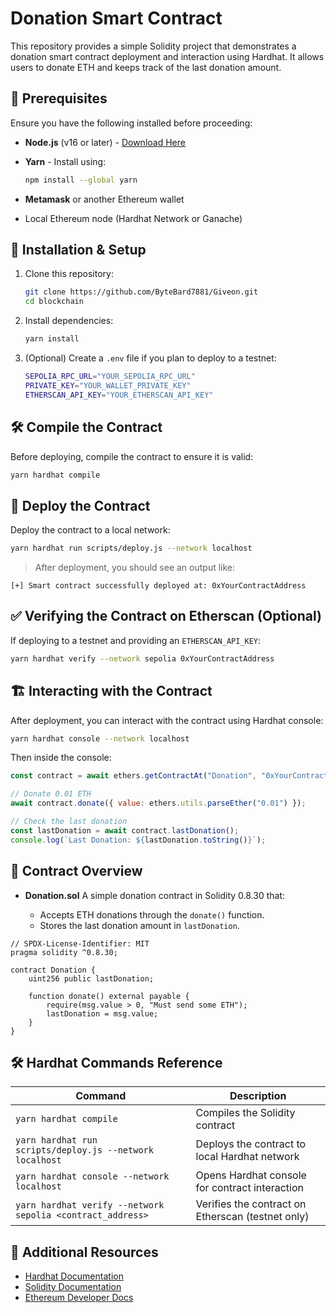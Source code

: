 # Donation Smart Contract

This repository provides a simple Solidity project that demonstrates a donation smart contract deployment and interaction using Hardhat. It allows users to donate ETH and keeps track of the last donation amount.

## 📌 Prerequisites

Ensure you have the following installed before proceeding:

* **Node.js** (v16 or later) - [Download Here](https://nodejs.org/)
* **Yarn** - Install using:

  ```sh
  npm install --global yarn
  ```
* **Metamask** or another Ethereum wallet
* Local Ethereum node (Hardhat Network or Ganache)

## 🚀 Installation & Setup

1. Clone this repository:

   ```sh
   git clone https://github.com/ByteBard7881/Giveon.git
   cd blockchain
   ```

2. Install dependencies:

   ```sh
   yarn install
   ```

3. (Optional) Create a `.env` file if you plan to deploy to a testnet:

   ```sh
   SEPOLIA_RPC_URL="YOUR_SEPOLIA_RPC_URL"
   PRIVATE_KEY="YOUR_WALLET_PRIVATE_KEY"
   ETHERSCAN_API_KEY="YOUR_ETHERSCAN_API_KEY"
   ```

## 🛠️ Compile the Contract

Before deploying, compile the contract to ensure it is valid:

```sh
yarn hardhat compile
```

## 🔗 Deploy the Contract

Deploy the contract to a local network:

```sh
yarn hardhat run scripts/deploy.js --network localhost
```

> After deployment, you should see an output like:

```
[+] Smart contract successfully deployed at: 0xYourContractAddress
```

## ✅ Verifying the Contract on Etherscan (Optional)

If deploying to a testnet and providing an `ETHERSCAN_API_KEY`:

```sh
yarn hardhat verify --network sepolia 0xYourContractAddress
```

## 🏗 Interacting with the Contract

After deployment, you can interact with the contract using Hardhat console:

```sh
yarn hardhat console --network localhost
```

Then inside the console:

```js
const contract = await ethers.getContractAt("Donation", "0xYourContractAddress");

// Donate 0.01 ETH
await contract.donate({ value: ethers.utils.parseEther("0.01") });

// Check the last donation
const lastDonation = await contract.lastDonation();
console.log(`Last Donation: ${lastDonation.toString()}`);
```

## 📜 Contract Overview

* **Donation.sol**
  A simple donation contract in Solidity 0.8.30 that:

  * Accepts ETH donations through the `donate()` function.
  * Stores the last donation amount in `lastDonation`.

```solidity
// SPDX-License-Identifier: MIT
pragma solidity ^0.8.30;

contract Donation {
    uint256 public lastDonation;

    function donate() external payable {
        require(msg.value > 0, "Must send some ETH");
        lastDonation = msg.value;
    }
}
```

## 🛠️ Hardhat Commands Reference

| Command                                                    | Description                                       |
| ---------------------------------------------------------- | ------------------------------------------------- |
| `yarn hardhat compile`                                     | Compiles the Solidity contract                    |
| `yarn hardhat run scripts/deploy.js --network localhost`   | Deploys the contract to local Hardhat network     |
| `yarn hardhat console --network localhost`                 | Opens Hardhat console for contract interaction    |
| `yarn hardhat verify --network sepolia <contract_address>` | Verifies the contract on Etherscan (testnet only) |

## 🔗 Additional Resources

* [Hardhat Documentation](https://hardhat.org/docs/)
* [Solidity Documentation](https://docs.soliditylang.org/)
* [Ethereum Developer Docs](https://ethereum.org/en/developers/)